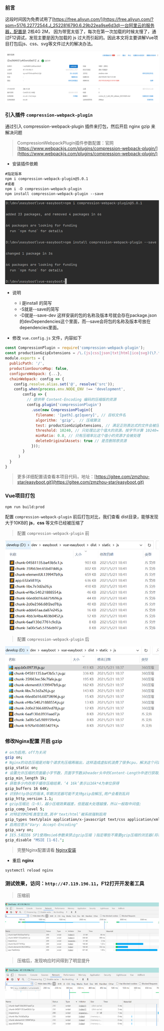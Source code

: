 ### 前言
这段时间因为免费试用了[https://free.aliyun.com/](https://free.aliyun.com/?spm=5176.22772544.J_2522816790.6.29b22ea9se6d3d)一台阿里云的服务器，配置是 2核4G 2M，
因为带宽太低了，每次在第一次加载的时候太慢了，通过F12调试，发现主要是因为加载的 js 过大而引起的。因此本文将主要讲解Vue项目打包后js、css、svg等文件过大的解决办法。

![](imgs/ECS-details.png)

### 引入插件 `compression-webpack-plugin`
通过引入 compression-webpack-plugin 插件来打包，然后开启 nginx gzip 来解决问题
> CompressionWebpackPlugin插件参数配置：官网 [https://www.webpackjs.com/plugins/compression-webpack-plugin/](https://www.webpackjs.com/plugins/compression-webpack-plugin/)
- 安装插件依赖

```shell
#指定版本
npm i compression-webpack-plugin@5.0.1
#或者
npm i -D compression-webpack-plugin
npm install compression-webpack-plugin --save
```
![](imgs/compression-webpack-plugin.png)

- 说明
  - i 是install 的简写
  - -S就是--save的简写
  - -D就是--save-dev 这样安装的包的名称及版本号就会存在package.json的devDependencies这个里面，而--save会将包的名称及版本号放在dependencies里面。

- 修改 `vue.config.js` 文件，内容如下

```js
const CompressionPlugin = require('compression-webpack-plugin');
const productionGzipExtensions = /\.(js|css|json|txt|html|ico|svg)(\?.*)?$/i;
module.exports = {
  publicPath: '/',
  productionSourceMap: false,
  configureWebpack: {...},
  chainWebpack: config => {
    config.resolve.alias.set('@', resolve('src'));
    config.when(process.env.NODE_ENV !== 'development',
        config => {
          // 提供带 Content-Encoding 编码的压缩版的资源
          config.plugin('compressionPlugin')
            .use(new CompressionPlugin({
              filename: '[path].gz[query]', // 目标文件名
              algorithm: 'gzip',  // 压缩算法
              test: productionGzipExtensions, // 满足正则表达式的文件会被压缩
              threshold: 10240, // 只处理比这个值大的资源。按字节计算 10240=10KB
              minRatio: 0.8, // 只有压缩率比这个值小的资源才会被处理
              deleteOriginalAssets: true // 是否删除原资源
            }));
        }
      )
  }
}
```
> 更多详细配置请查看本项目代码，地址：[https://gitee.com/zmzhou-star/easyboot.git](https://gitee.com/zmzhou-star/easyboot.git)

### Vue项目打包

```shell
npm run build:prod
```
配置 `compression-webpack-plugin` 前后打包对比，我们查看 dist目录，能够发现大于10KB的 **js**，**css** 等文件已经被压缩了

> 配置 `compression-webpack-plugin` 前

![](imgs/file-compression-before.png)

> 配置 `compression-webpack-plugin` 后

![](imgs/file-compression-after.png)

### 修改Nginx配置 开启 **gzip**

```bash
# on为启用，off为关闭
gzip on;
# Nginx的动态压缩是对每个请求先压缩再输出，这样造成虚拟机浪费了很多cpu，解决这个问题可以利用nginx模块Gzip Precompression，这个模块的作用是对于需要压缩的文件，直接读取已经压缩好的文件(文件名为加.gz)，而不是动态压缩，对于不支持gzip的请求则读取原文件
gzip_static on;
# 设置允许压缩的页面最小字节数，页面字节数从header头中的Content-Length中进行获取。默认值是0，不管页面多大都压缩。建议设置成大于1k的字节数，小于1k可能会越压越大。
gzip_min_length 1k;
# 获取多少内存用于缓存压缩结果，‘4 16k’表示以16k*4为单位获得
gzip_buffers 16 64K;
# 识别http协议的版本,早期浏览器可能不支持gzip自解压,用户会看到乱码
gzip_http_version 1.1;
# gzip压缩比（1~9），越小压缩效果越差，但是越大处理越慢，所以一般取中间值;
gzip_comp_level 5;
# 对特定的MIME类型生效,其中'text/html’被系统强制启用
gzip_types text/plain application/x-javascript text/css application/xml application/javascript;
# 启用应答头"Vary: Accept-Encoding"
gzip_vary on;
# IE5.5和IE6 SP1使用msie6参数来禁止gzip压缩 )指定哪些不需要gzip压缩的浏览器(将和User-Agents进行匹配),依赖于PCRE库
gzip_disable "MSIE [1-6].";
```
> 完整Nginx配置请看 [Nginx安装](/Linux/Nginx安装/README.md)
> 
- 重启 **nginx**
```shell
systemctl reload nginx
```

### 测试效果，访问：`http://47.119.196.11`，F12打开开发者工具

> 压缩前

![](imgs/before.png)

> 压缩后，发现响应时间得到了明显提升

![](imgs/after.png)